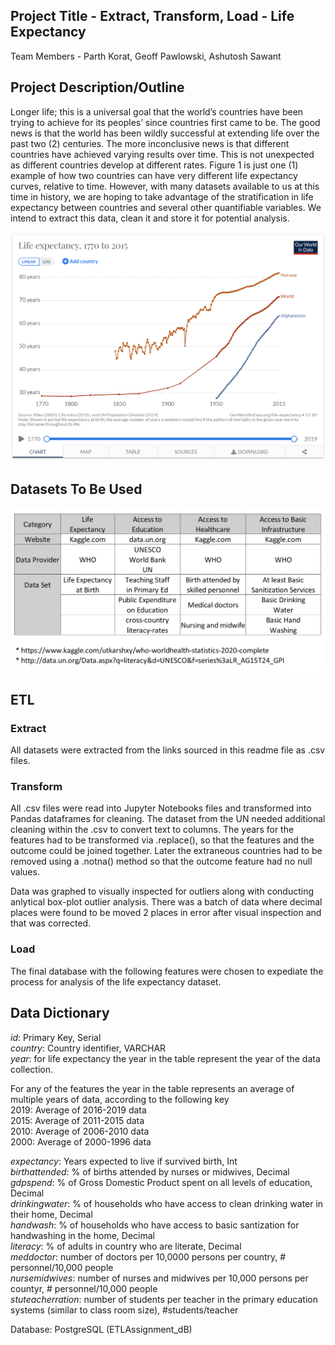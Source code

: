 ## Project Title - Extract, Transform, Load - Life Expectancy 

Team Members - Parth Korat, Geoff Pawlowski, Ashutosh Sawant

## Project Description/Outline

Longer life; this is a universal goal that the world’s countries have been trying to achieve for its peoples’ since countries first came to be.  The good news is that the world has been wildly successful at extending life over the past two (2) centuries.  The more inconclusive news is that different countries have achieved varying results over time.  This is not unexpected as different countries develop at different rates.  Figure 1 is just one (1) example of how two countries can have very different life expectancy curves, relative to time.  However, with many datasets available to us at this time in history, we are hoping to take advantage of the stratification in life expectancy between countries and several other quantifiable variables.  We intend to extract this data, clean it and store it for potential analysis.  




![Life Expectancy](Images/LE.png)




## Datasets To Be Used





![Datasets](Images/Datasources.PNG)

## ETL

### Extract

All datasets were extracted from the links sourced in this readme file as .csv files.  

### Transform  

All .csv files were read into Jupyter Notebooks files and transformed into Pandas dataframes for cleaning.  The dataset from the UN needed additional cleaning within the .csv to convert text to columns. The years for the features had to be transformed via .replace(), so that the features and the outcome could be joined together. Later the extraneous countries had to be removed using a .notna() method so that the outcome feature had no null values. 

Data was graphed to visually inspected for outliers along with conducting anlytical box-plot outlier analysis.  There was a batch of data where decimal places were found to be moved 2 places in error after visual inspection and that was corrected.  

### Load

The final database with the following features were chosen to expediate the process for analysis of the life expectancy dataset.


## Data Dictionary

*id*: Primary Key, Serial <br/>
*country*: Country identifier, VARCHAR <br/>
*year*: for life expectancy the year in the table represent the year of the data collection. <br/>

For any of the features the year in the table represents an average of multiple years of data, according to the following key <br/>
2019: Average of 2016-2019 data <br/>
2015: Average of 2011-2015 data <br/>
2010: Average of 2006-2010 data <br/>
2000: Average of 2000-1996 data <br/> 

*expectancy*: Years expected to live if survived birth, Int <br/>
*birthattended*: % of births attended by nurses or midwives, Decimal <br/>
*gdpspend*: % of Gross Domestic Product spent on all levels of education, Decimal <br/>
*drinkingwater*: % of households who have access to clean drinking water in their home, Decimal <br/>
*handwash*: % of households who have access to basic santization for handwashing in the home, Decimal <br/>
*literacy*: % of adults in country who are literate, Decimal <br/>
*meddoctor*: number of doctors per 10,0000 persons per country, # personnel/10,000 people <br/>
*nursemidwives*: number of nurses and midwives per 10,000 persons per countyr, # personnel/10,000 people <br/>
*stuteacherration*: number of students per teacher in the primary education systems (similar to class room size), #students/teacher <br/>

Database: PostgreSQL (ETLAssignment_dB)



